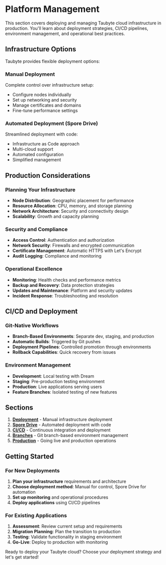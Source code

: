 # Platform Management

<!-- Source: https://tau.how/platform/ -->

This section covers deploying and managing Taubyte cloud infrastructure in production. You'll learn about deployment strategies, CI/CD pipelines, environment management, and operational best practices.

## Infrastructure Options

Taubyte provides flexible deployment options:

### Manual Deployment

Complete control over infrastructure setup:

- Configure nodes individually
- Set up networking and security
- Manage certificates and domains
- Fine-tune performance settings

### Automated Deployment (Spore Drive)

Streamlined deployment with code:

- Infrastructure as Code approach
- Multi-cloud support
- Automated configuration
- Simplified management

## Production Considerations

### Planning Your Infrastructure

- **Node Distribution**: Geographic placement for performance
- **Resource Allocation**: CPU, memory, and storage planning
- **Network Architecture**: Security and connectivity design
- **Scalability**: Growth and capacity planning

### Security and Compliance

- **Access Control**: Authentication and authorization
- **Network Security**: Firewalls and encrypted communication
- **Certificate Management**: Automatic HTTPS with Let's Encrypt
- **Audit Logging**: Compliance and monitoring

### Operational Excellence

- **Monitoring**: Health checks and performance metrics
- **Backup and Recovery**: Data protection strategies
- **Updates and Maintenance**: Platform and security updates
- **Incident Response**: Troubleshooting and resolution

## CI/CD and Deployment

### Git-Native Workflows

- **Branch-Based Environments**: Separate dev, staging, and production
- **Automatic Builds**: Triggered by Git pushes
- **Deployment Pipelines**: Controlled promotion through environments
- **Rollback Capabilities**: Quick recovery from issues

### Environment Management

- **Development**: Local testing with Dream
- **Staging**: Pre-production testing environment
- **Production**: Live applications serving users
- **Feature Branches**: Isolated testing of new features

## Sections

1. **[Deployment](deployment.md)** - Manual infrastructure deployment
2. **[Spore Drive](spore-drive.md)** - Automated deployment with code
3. **[CI/CD](ci-cd.md)** - Continuous integration and deployment
4. **[Branches](branches.md)** - Git branch-based environment management
5. **[Production](production.md)** - Going live and production operations

## Getting Started

### For New Deployments

1. **Plan your infrastructure** requirements and architecture
2. **Choose deployment method**: Manual for control, Spore Drive for automation
3. **Set up monitoring** and operational procedures
4. **Deploy applications** using CI/CD pipelines

### For Existing Applications

1. **Assessment**: Review current setup and requirements
2. **Migration Planning**: Plan the transition to production
3. **Testing**: Validate functionality in staging environment
4. **Go-Live**: Deploy to production with monitoring

Ready to deploy your Taubyte cloud? Choose your deployment strategy and let's get started!
